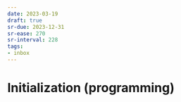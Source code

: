 ```yaml
---
date: 2023-03-19
draft: true
sr-due: 2023-12-31
sr-ease: 270
sr-interval: 228
tags:
- inbox
---
```


# Initialization (programming)